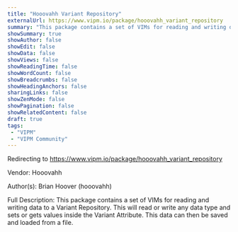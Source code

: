 ```yaml
---
title: "Hooovahh Variant Repository"
externalUrl: https://www.vipm.io/package/hooovahh_variant_repository
summary: "This package contains a set of VIMs for reading and writing data to a Variant Repository."
showSummary: true
showAuthor: false
showEdit: false
showData: false
showViews: false
showReadingTime: false
showWordCount: false
showBreadcrumbs: false
showHeadingAnchors: false
sharingLinks: false
showZenMode: false
showPagination: false
showRelatedContent: false
draft: true
tags:
 - "VIPM"
 - "VIPM Community"
---
```


Redirecting to https://www.vipm.io/package/hooovahh_variant_repository

Vendor: Hooovahh

Author(s): Brian Hoover (hooovahh)
 
Full Description:
This package contains a set of VIMs for reading and writing data to a Variant Repository.  This will read or write any data type and sets or gets values inside the Variant Attribute.  This data can then be saved and loaded from a file.